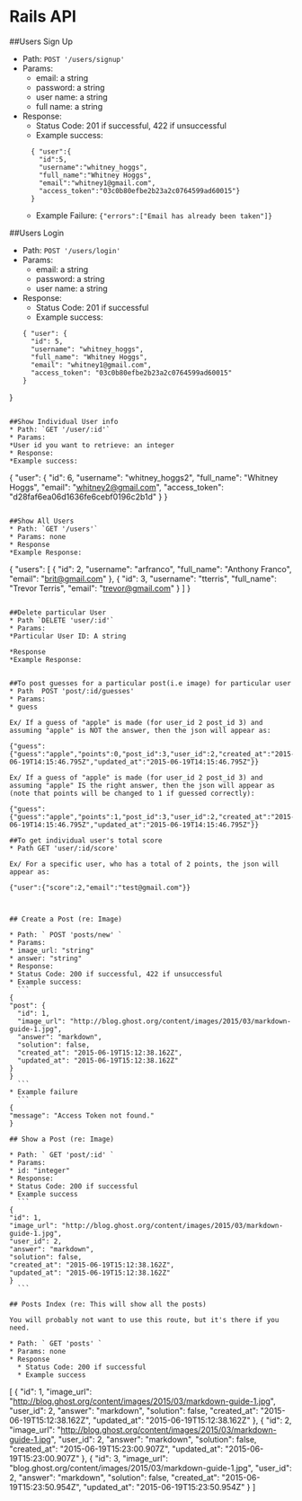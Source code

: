 # Rails API

##Users Sign Up
* Path: `POST '/users/signup'`
* Params:
  * email: a string
  * password: a string
  * user name: a string
  * full name: a string
* Response:
  * Status Code: 201 if successful, 422 if unsuccessful
  * Example success:
  ``` 
    { "user":{
      "id":5,
      "username":"whitney_hoggs",
      "full_name":"Whitney Hoggs",
      "email":"whitney1@gmail.com",
      "access_token":"03c0b80efbe2b23a2c0764599ad60015"}
    }
   ```
  * Example Failure:
  ```{"errors":["Email has already been taken"]}```

##Users Login
* Path: `POST '/users/login'`
* Params:
  * email: a string
  * password: a string
  * user name: a string
* Response:
  * Status Code: 201 if successful
  * Example success:
  ``` 
  { "user": {
    "id": 5,
    "username": "whitney_hoggs",
    "full_name": "Whitney Hoggs",
    "email": "whitney1@gmail.com",
    "access_token": "03c0b80efbe2b23a2c0764599ad60015"
  }
}
  ```

##Show Individual User info
* Path: `GET '/user/:id'`
* Params:
  *User id you want to retrieve: an integer
* Response:
  *Example success: 
  ``` 
  {
    "user": {
    "id": 6,
    "username": "whitney_hoggs2",
    "full_name": "Whitney Hoggs",
    "email": "whitney2@gmail.com",
    "access_token": "d28faf6ea06d1636fe6cebf0196c2b1d"
  }
}
  ```

##Show All Users
* Path: `GET '/users'`
* Params: none
* Response
  *Example Response:
  ``` 
  {
  "users": [
    {
      "id": 2,
      "username": "arfranco",
      "full_name": "Anthony Franco",
      "email": "brit@gmail.com"
    },
    {
      "id": 3,
      "username": "tterris",
      "full_name": "Trevor Terris",
      "email": "trevor@gmail.com"
    }
  ]
}
  ```

##Delete particular User
* Path `DELETE 'user/:id'`
* Params: 
  *Particular User ID: A string

*Response
  *Example Response:


##To post guesses for a particular post(i.e image) for particular user
* Path  POST 'post/:id/guesses'
* Params:
  * guess

Ex/ If a guess of "apple" is made (for user_id 2 post_id 3) and assuming "apple" is NOT the answer, then the json will appear as:

{"guess":{"guess":"apple","points":0,"post_id":3,"user_id":2,"created_at":"2015-06-19T14:15:46.795Z","updated_at":"2015-06-19T14:15:46.795Z"}}

Ex/ If a guess of "apple" is made (for user_id 2 post_id 3) and assuming "apple" IS the right answer, then the json will appear as (note that points will be changed to 1 if guessed correctly):

{"guess":{"guess":"apple","points":1,"post_id":3,"user_id":2,"created_at":"2015-06-19T14:15:46.795Z","updated_at":"2015-06-19T14:15:46.795Z"}}

##To get individual user's total score
* Path GET 'user/:id/score'

Ex/ For a specific user, who has a total of 2 points, the json will appear as:

{"user":{"score":2,"email":"test@gmail.com"}}



## Create a Post (re: Image)

* Path: ` POST 'posts/new' ` 
* Params: 
  * image_url: "string"
  * answer: "string"
* Response: 
  * Status Code: 200 if successful, 422 if unsuccessful
  * Example success: 
    ``` 
{
  "post": {
    "id": 1,
    "image_url": "http://blog.ghost.org/content/images/2015/03/markdown-guide-1.jpg",
    "answer": "markdown",
    "solution": false,
    "created_at": "2015-06-19T15:12:38.162Z",
    "updated_at": "2015-06-19T15:12:38.162Z"
  }
}
    ```
  * Example failure
    ```
{
  "message": "Access Token not found."
}

## Show a Post (re: Image)

* Path: ` GET 'post/:id' `
* Params: 
  * id: "integer"
* Response:
  * Status Code: 200 if successful
  * Example success
    ```
{
  "id": 1,
  "image_url": "http://blog.ghost.org/content/images/2015/03/markdown-guide-1.jpg",
  "user_id": 2,
  "answer": "markdown",
  "solution": false,
  "created_at": "2015-06-19T15:12:38.162Z",
  "updated_at": "2015-06-19T15:12:38.162Z"
}
    ```

## Posts Index (re: This will show all the posts)

You will probably not want to use this route, but it's there if you need.

* Path: ` GET 'posts' `
* Params: none
* Response
    * Status Code: 200 if successful
    * Example success
```
  [
  {
    "id": 1,
    "image_url": "http://blog.ghost.org/content/images/2015/03/markdown-guide-1.jpg",
    "user_id": 2,
    "answer": "markdown",
    "solution": false,
    "created_at": "2015-06-19T15:12:38.162Z",
    "updated_at": "2015-06-19T15:12:38.162Z"
  },
  {
    "id": 2,
    "image_url": "http://blog.ghost.org/content/images/2015/03/markdown-guide-1.jpg",
    "user_id": 2,
    "answer": "markdown",
    "solution": false,
    "created_at": "2015-06-19T15:23:00.907Z",
    "updated_at": "2015-06-19T15:23:00.907Z"
  },
  {
    "id": 3,
    "image_url": "blog.ghost.org/content/images/2015/03/markdown-guide-1.jpg",
    "user_id": 2,
    "answer": "markdown",
    "solution": false,
    "created_at": "2015-06-19T15:23:50.954Z",
    "updated_at": "2015-06-19T15:23:50.954Z"
  } ]
  ```
